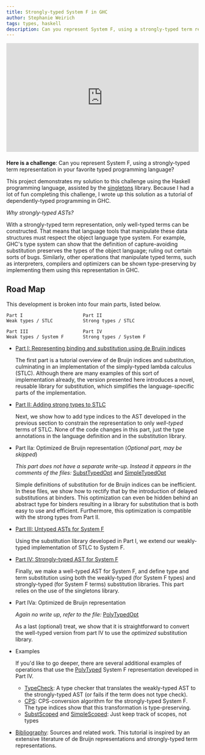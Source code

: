 ```yaml
---
title: Strongly-typed System F in GHC
author: Stephanie Weirich
tags: types, haskell
description: Can you represent System F, using a strongly-typed term representation in your favorite typed programming language? This post demonstrates one approach.
---
```


<style>
#stephanie-container {
    position: relative;
    width: 100%;
    height: 0;
    padding-bottom: 56.25%;
    margin-bottom: 20px;
}
#stephanie-video {
    position: absolute;
    top: 0;
    left: 0;
    width: 100%;
    height: 100%;
}
</style>

<div id="stephanie-container">
  <iframe
    src="https://www.youtube.com/embed/j2xYSxMkXeQ"
    frameborder="0"
    allow="accelerometer; autoplay; encrypted-media; gyroscope; picture-in-picture"
    allowfullscreen
    id="stephanie-video"
  ></iframe>
</div>

**Here is a challenge**: Can you represent System F, using a strongly-typed term
representation in your favorite typed programming language?

This project demonstrates my solution to this challenge using the Haskell
programming language, assisted by the
[singletons](https://hackage.haskell.org/package/singletons) library. Because
I had a lot of fun completing this challenge, I wrote up this solution as a
tutorial of dependently-typed programming in GHC.

*Why strongly-typed ASTs?*

With a strongly-typed term representation, only well-typed terms can be
constructed. That means that language tools that manipulate these data
structures must respect the object language type system. For example, GHC's
type system can show that the definition of capture-avoiding substitution
preserves the types of the object language; ruling out certain sorts of
bugs. Similarly, other operations that manipulate typed terms, such as
interpreters, compilers and optimizers can be shown type-preserving by
implementing them using this representation in GHC.


## Road Map

This development is broken into four main parts, listed below.

    Part I                      Part II
    Weak types / STLC           Strong types / STLC

    Part III                    Part IV
    Weak types / System F       Strong types / System F

- [Part I: Representing binding and substitution using de Bruijn indices](https://github.com/sweirich/challenge/tree/canon/debruijn/debruijn1.md)

    The first part is a tutorial overview of de Bruijn indices and substitution, culminating in an implementation of the simply-typed lambda  calculus (STLC). Although there are many
    examples of this sort of implementation already, the version presented here introduces a novel, reusable library for substitution, which simplifies the language-specific parts of the implementation.

- [Part II: Adding strong types to STLC](https://github.com/sweirich/challenge/tree/canon/debruijn/debruijn2.md)

    Next, we show how to add type indices to the AST developed in the previous section to constrain the representation to only *well-typed* terms of STLC. None of the code changes in this part, just the type annotations in the language definition and in the substitution library.

- Part IIa: Optimized de Bruijn representation  (*Optional part, may be skipped*)

   *This part does not have a separate write-up. Instead it appears in the comments of the files:* [SubstTypedOpt](https://github.com/sweirich/challenge/tree/canon/debruijn/src/SubstTypedOpt.hs) and [SimpleTypedOpt](https://github.com/sweirich/challenge/tree/canon/debruijn/src/SimpleTypedOpt.hs)

   Simple definitions of substitution for de Bruijn indices can be inefficient. In these files, we
   show how to rectify that by the introduction of delayed substitutions at binders. This
   optimization can even be hidden behind an abstract type for binders resulting in a library for
   substitution that is both easy to use and efficient. Furthermore, this optimization is compatible
   with the strong types from Part II.

- [Part III: Untyped ASTs for System F](https://github.com/sweirich/challenge/tree/canon/debruijn/debruijn3.md)

  Using the substitution library developed in Part I, we extend our weakly-typed implementation of STLC to System F.

- [Part IV: Strongly-typed AST for System F](https://github.com/sweirich/challenge/tree/canon/debruijn/debruijn4.md)

  Finally, we make a well-typed AST for System F, and define type and term
  substitution using both the weakly-typed (for System F types) and strongly-typed (for
  System F terms) substitution libraries. This part relies on the use of the
  singletons library.

- Part IVa: Optimized de Bruijn representation

  *Again no write up, refer to the file:* [PolyTypedOpt](https://github.com/sweirich/challenge/tree/canon/debruijn/src/PolyTypedOpt.hs)

  As a last (optional) treat, we show that it is straightforward to convert the well-typed version
  from part IV to use the *optimized* substitution library.

- Examples

  If you'd like to go deeper, there are several additional examples of operations that use the [PolyTyped](https://github.com/sweirich/challenge/tree/canon/debruijn/src/PolyTyped.hs) System F representation developed in Part IV.

  - [TypeCheck](https://github.com/sweirich/challenge/tree/canon/debruijn/src/TypeCheck.hs): A type checker that translates the weakly-typed AST to the strongly-typed AST (or fails if the term does not type check).
  - [CPS](https://github.com/sweirich/challenge/tree/canon/debruijn/src/Cps.hs): CPS-conversion algorithm for the strongly-typed System F. The type indices show that this
  transformation is type-preserving.
  - [SubstScoped](https://github.com/sweirich/challenge/tree/canon/debruijn/src/SubstScoped.hs) and [SimpleScoped](https://github.com/sweirich/challenge/tree/canon/debruijn/src/SimpleScoped.hs): Just keep track of scopes, not types
  <p></p>

- [Bibliography](https://github.com/sweirich/challenge/tree/canon/debruijn/bibliography.md): Sources and related work. This tutorial is
  inspired by an extensive literature of de Bruijn representations and
  strongly-typed term representations.

